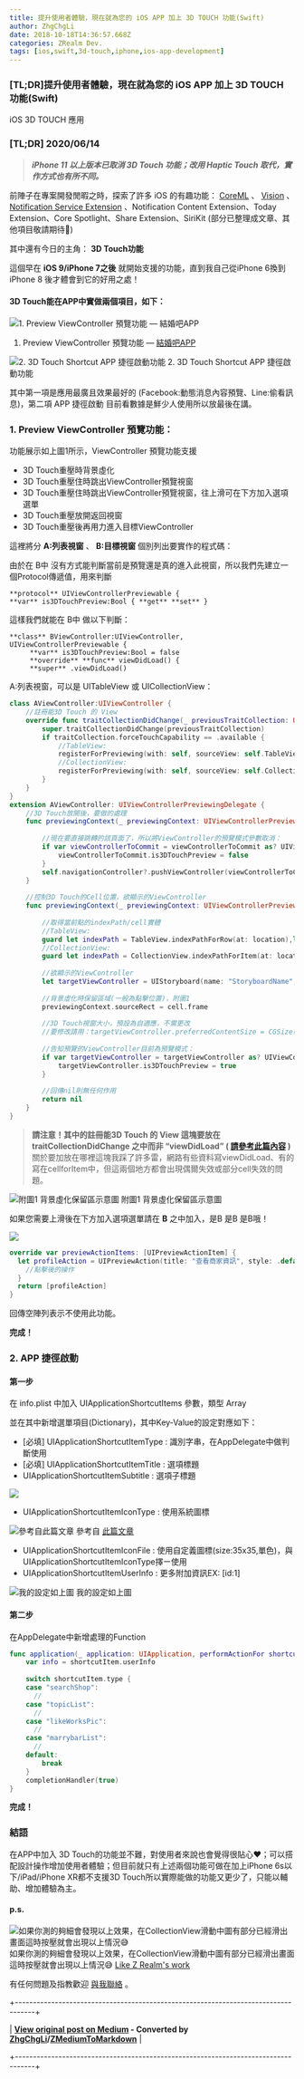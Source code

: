 ```yaml
---
title: 提升使用者體驗，現在就為您的 iOS APP 加上 3D TOUCH 功能(Swift)
author: ZhgChgLi
date: 2018-10-18T14:36:57.668Z
categories: ZRealm Dev.
tags: [ios,swift,3d-touch,iphone,ios-app-development]
---
```


### [TL;DR]提升使用者體驗，現在就為您的 iOS APP 加上 3D TOUCH 功能(Swift)

iOS 3D TOUCH 應用
### [TL;DR] 2020/06/14
> **_iPhone 11 以上版本已取消 3D Touch 功能；改用 Haptic Touch 取代，實作方式也有所不同。_**


前陣子在專案開發閒暇之時，探索了許多 iOS 的有趣功能： [CoreML](../793bf2cdda0f) 、 [Vision](../9a9aa892f9a9) 、 [Notification Service Extension](../cb6eba52a342) 、Notification Content Extension、Today Extension、Core Spotlight、Share Extension、SiriKit (部分已整理成文章、其他項目敬請期待🤣)

其中還有今日的主角： **3D Touch功能**

這個早在 **iOS 9/iPhone 7之後** 就開始支援的功能，直到我自己從iPhone 6換到iPhone 8 後才體會到它的好用之處！
#### 3D Touch能在APP中實做兩個項目，如下：

![1. Preview ViewController 預覽功能 — 結婚吧APP](/assets/1ca246e27273/1*Nl6uz_dA2h13g7PtqSi6aw.gif "1. Preview ViewController 預覽功能 — 結婚吧APP")
1. Preview ViewController 預覽功能 — [結婚吧APP](https://itunes.apple.com/tw/app/%E7%B5%90%E5%A9%9A%E5%90%A7-%E4%B8%8D%E6%89%BE%E6%9C%80%E8%B2%B4-%E5%8F%AA%E6%89%BE%E6%9C%80%E5%B0%8D/id1356057329?ls=1&mt=8)

![2. 3D Touch Shortcut APP 捷徑啟動功能](/assets/1ca246e27273/1*VcIEwZxiW26eVqCk4kUEZw.gif "2. 3D Touch Shortcut APP 捷徑啟動功能")
2. 3D Touch Shortcut APP 捷徑啟動功能

其中第一項是應用最廣且效果最好的 (Facebook:動態消息內容預覽、Line:偷看訊息)，第二項 APP 捷徑啟動 目前看數據是鮮少人使用所以放最後在講。
### 1. Preview ViewController 預覽功能：

功能展示如上圖1所示，ViewController 預覽功能支援
- 3D Touch重壓時背景虛化
- 3D Touch重壓住時跳出ViewController預覽視窗
- 3D Touch重壓住時跳出ViewController預覽視窗，往上滑可在下方加入選項選單
- 3D Touch重壓放開返回視窗
- 3D Touch重壓後再用力進入目標ViewController


這裡將分 **A:列表視窗** 、 **B:目標視窗** 個別列出要實作的程式碼：

由於在 B中 沒有方式能判斷當前是預覽還是真的進入此視窗，所以我們先建立一個Protocol傳遞值，用來判斷
```
**protocol** UIViewControllerPreviewable {
**var** is3DTouchPreview:Bool { **get** **set** }
```

這樣我們就能在 B中 做以下判斷：
```
**class** BViewController:UIViewController, UIViewControllerPreviewable {
     **var** is3DTouchPreview:Bool = false
     **override** **func** viewDidLoad() {
     **super** .viewDidLoad()
```

A:列表視窗，可以是 UITableView 或 UICollectionView：
```swift
class AViewController:UIViewController {
    //註冊能3D Touch 的 View
    override func traitCollectionDidChange(_ previousTraitCollection: UITraitCollection?) {
        super.traitCollectionDidChange(previousTraitCollection)
        if traitCollection.forceTouchCapability == .available {
            //TableView:
            registerForPreviewing(with: self, sourceView: self.TableView)
            //CollectionView:
            registerForPreviewing(with: self, sourceView: self.CollectionView)
        }
    }   
}
extension AViewController: UIViewControllerPreviewingDelegate {
    //3D Touch放開後，要做的處理
    func previewingContext(_ previewingContext: UIViewControllerPreviewing, commit viewControllerToCommit: UIViewController) {
        
        //現在要直接跳轉的該頁面了，所以將ViewController的預覽模式參數取消：
        if var viewControllerToCommit = viewControllerToCommit as? UIViewControllerPreviewable {
            viewControllerToCommit.is3DTouchPreview = false
        }
        self.navigationController?.pushViewController(viewControllerToCommit, animated: true)
    }
    
    //控制3D Touch的Cell位置，欲顯示的ViewController
    func previewingContext(_ previewingContext: UIViewControllerPreviewing, viewControllerForLocation location: CGPoint) -> UIViewController? {
        
        //取得當前點的indexPath/cell實體
        //TableView:
        guard let indexPath = TableView.indexPathForRow(at: location),let cell = TableView.cellForRow(at: indexPath) else { return nil }
        //CollectionView:
        guard let indexPath = CollectionView.indexPathForItem(at: location),let cell = CollectionView.cellForItem(at: indexPath) else { return nil }
      
        //欲顯示的ViewController
        let targetViewController = UIStoryboard(name: "StoryboardName", bundle: nil).instantiateViewController(withIdentifier: "ViewControllerIdentifier")
        
        //背景虛化時保留區域(一般為點擊位置)，附圖1
        previewingContext.sourceRect = cell.frame
        
        //3D Touch視窗大小，預設為自適應，不需更改
        //要修改請用：targetViewController.preferredContentSize = CGSize(width: 0.0, height: 0.0)
        
        //告知預覽的ViewController目前為預覽模式：
        if var targetViewController = targetViewController as? UIViewControllerPreviewable {
            targetViewController.is3DTouchPreview = true
        }
        
        //回傳nil則無任何作用
        return nil
    }
}
```
> **請注意！其中的註冊能3D Touch 的 View 這塊要放在 traitCollectionDidChange 之中而非 “viewDidLoad” ( [請參考此篇內容](https://stackoverflow.com/questions/30007701/view-traitcollection-horizontalsizeclass-returning-undefined-0-in-viewdidload) )**
> 關於要加放在哪裡這塊我踩了許多雷，網路有些資料寫viewDidLoad、有的寫在cellforItem中，但這兩個地方都會出現偶爾失效或部分cell失效的問題。


![附圖1 背景虛化保留區示意圖](/assets/1ca246e27273/1*AAFevro2x7s9J6yRshAGtg.png "附圖1 背景虛化保留區示意圖")
附圖1 背景虛化保留區示意圖

如果您需要上滑後在下方加入選項選單請在 **B** 之中加入，是B 是B 是B哦！

![](/assets/1ca246e27273/1*L7VwD_lyG86eXzTzgIuELQ.png "")
```swift
override var previewActionItems: [UIPreviewActionItem] {
  let profileAction = UIPreviewAction(title: "查看商家資訊", style: .default) { (action, viewController) -> Void in
    //點擊後的操作
  }
  return [profileAction]
}
```

回傳空陣列表示不使用此功能。

**完成！**
### 2. APP 捷徑啟動
#### 第一步

在 info.plist 中加入 UIApplicationShortcutItems 參數，類型 Array

並在其中新增選單項目(Dictionary)，其中Key-Value的設定對應如下：
- [必填] UIApplicationShortcutItemType : 識別字串，在AppDelegate中做判斷使用
- [必填] UIApplicationShortcutItemTitle : 選項標題
- UIApplicationShortcutItemSubtitle : 選項子標題


![](/assets/1ca246e27273/1*PlbW5bVYGkN2olZC9WAvHw.png "")
- UIApplicationShortcutItemIconType : 使用系統圖標


![參考自此篇文章](/assets/1ca246e27273/1*S3dbMWNnTvhdt-NlxAQ2Tw.png "參考自此篇文章")
參考自 [此篇文章](https://qiita.com/kusumotoa/items/f33c89f150cd0937d003)
- UIApplicationShortcutItemIconFile : 使用自定義圖標(size:35x35,單色)，與UIApplicationShortcutItemIconType擇ㄧ使用
- UIApplicationShortcutItemUserInfo : 更多附加資訊EX: [id:1]


![我的設定如上圖](/assets/1ca246e27273/1*cIIVrNDdziBVJn4z_QsLJg.png "我的設定如上圖")
我的設定如上圖
#### 第二步

在AppDelegate中新增處理的Function
```swift
func application(_ application: UIApplication, performActionFor shortcutItem: UIApplicationShortcutItem, completionHandler: @escaping (Bool) -> Void) {
    var info = shortcutItem.userInfo
  
    switch shortcutItem.type {
    case "searchShop":
      //
    case "topicList":
      //
    case "likeWorksPic":
      //
    case "marrybarList":
      //
    default:
        break
    }
    completionHandler(true)
}
```

**完成！**
### 結語

在APP中加入 3D Touch的功能並不難，對使用者來說也會覺得很貼心❤；可以搭配設計操作增加使用者體驗；但目前就只有上述兩個功能可做在加上iPhone 6s以下/iPad/iPhone XR都不支援3D Touch所以實際能做的功能又更少了，只能以輔助、增加體驗為主。
#### p.s.

![如果你測的夠細會發現以上效果，在CollectionView滑動中圖有部分已經滑出畫面這時按壓就會出現以上情況😅](/assets/1ca246e27273/1*LBgSqm8CTdBPycGnuYNMkA.png "如果你測的夠細會發現以上效果，在CollectionView滑動中圖有部分已經滑出畫面這時按壓就會出現以上情況😅")
如果你測的夠細會發現以上效果，在CollectionView滑動中圖有部分已經滑出畫面這時按壓就會出現以上情況😅
[Like Z Realm's work](https://cdn.embedly.com/widgets/media.html?src=https%3A%2F%2Fbutton.like.co%2Fin%2Fembed%2Fzhgchgli%2Fbutton&display_name=LikeCoin&url=https%3A%2F%2Fbutton.like.co%2Fzhgchgli&image=https%3A%2F%2Fstorage.googleapis.com%2Flikecoin-foundation.appspot.com%2Flikecoin_store_user_zhgchgli_main%3FGoogleAccessId%3Dfirebase-adminsdk-eyzut%2540likecoin-foundation.iam.gserviceaccount.com%26Expires%3D2430432000%26Signature%3DgFRSNto%252BjjxXpRoYyuEMD5Ecm7mLK2uVo1vGz4NinmwLnAK0BGjcfKnItFpt%252BcYurx3wiwKTvrxvU019ruiCeNav7s7QUs5lgDDBc7c6zSVRbgcWhnJoKgReRkRu6Gd93WvGf%252BOdm4FPPgvpaJV9UE7h2MySR6%252B%252F4a%252B4kJCspzCTmLgIewm8W99pSbkX%252BQSlZ4t5Pw22SANS%252BlGl1nBCX48fGg%252Btg0vTghBGrAD2%252FMEXpGNJCdTPx8Gd9urOpqtwV4L1I2e2kYSC4YPDBD6pof1O6fKX%252BI8lGLEYiYP1sthjgf8Y4ZbgQr4Kt%252BRYIicx%252Bg6w3YWTg5zgHxAYhOINXw%253D%253D&key=a19fcc184b9711e1b4764040d3dc5c07&type=text%2Fhtml&schema=like)

有任何問題及指教歡迎 [與我聯絡](https://www.zhgchg.li/contact) 。



+-----------------------------------------------------------------------------------+

| **[View original post on Medium](https://medium.com/zrealm-ios-dev/%E6%8F%90%E5%8D%87%E4%BD%BF%E7%94%A8%E8%80%85%E9%AB%94%E9%A9%97-%E7%8F%BE%E5%9C%A8%E5%B0%B1%E7%82%BA%E6%82%A8%E7%9A%84-ios-app-%E5%8A%A0%E4%B8%8A-3d-touch-%E5%8A%9F%E8%83%BD-swift-1ca246e27273) - Converted by [ZhgChgLi](https://zhgchg.li)/[ZMediumToMarkdown](https://github.com/ZhgChgLi/ZMediumToMarkdown)** |

+-----------------------------------------------------------------------------------+
